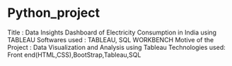 # Python_project
Title :   Data Insights Dashboard of Electricity Consumption in India using TABLEAU  Softwares used : TABLEAU, SQL WORKBENCH  Motive of the Project : Data Visualization and Analysis using Tableau  Technologies used: Front end(HTML,CSS),BootStrap,Tableau,SQL  
